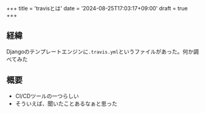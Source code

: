 +++
title = 'travisとは'
date = '2024-08-25T17:03:17+09:00'
draft = true
+++

## 経緯

Djangoのテンプレートエンジンに`.travis.yml`というファイルがあった。何か調べてみた

## 概要

- CI/CDツールの一つらしい
- そういえば、聞いたことあるなぁと思った
